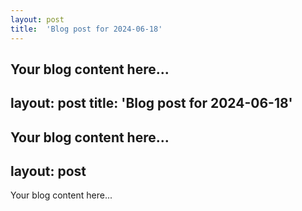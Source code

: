 ```yaml
---
layout: post
title:  'Blog post for 2024-06-18'
---
```

Your blog content here...
---
layout: post
title:  'Blog post for 2024-06-18'
---
Your blog content here...
---
layout: post
---
Your blog content here...
